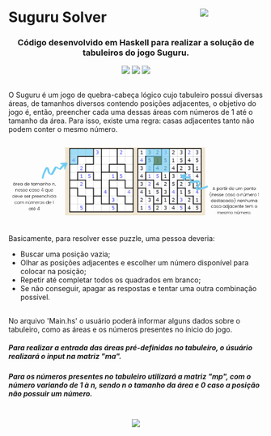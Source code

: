 # Suguru Solver  <img align="right" src="https://cdn-icons.flaticon.com/png/512/3269/premium/3269927.png?token=exp=1639355434~hmac=77afccdb771d516fb92380cd4bb80512" width="125px"></h1>
<h3 align="center">Código desenvolvido em Haskell para realizar a solução de tabuleiros do jogo Suguru.</h3>


<div align="center">
  <img href="https://github.com/Covalsqy" target="_blank" src="https://img.shields.io/badge/Gabriel Bergmann-GitHub?color=262626&style=for-the-badge&logo=github&logoColor=white">
  <img href="https://github.com/larigr" target="_blank" src="https://img.shields.io/badge/Larissa Gremelmaier-GitHub?color=262626&style=for-the-badge&logo=github&logoColor=white">
  <img href="https://github.com/imrhr" target="_blank" src="https://img.shields.io/badge/Roberto Rozário-GitHub?color=262626&style=for-the-badge&logo=github&logoColor=white">
</div>


##
O Suguru é um jogo de quebra-cabeça lógico cujo tabuleiro possui diversas áreas, de tamanhos diversos contendo posições adjacentes, o objetivo do jogo é, então, preencher cada uma dessas áreas com números de 1 até o tamanho da área. Para isso, existe uma regra: casas adjacentes tanto não podem conter o mesmo número.
<div align="center">
  <img align="center" src="./assets/instrucao.png"/>
</div>

##

Basicamente, para resolver esse puzzle, uma pessoa deveria:
* Buscar uma posição vazia;
* Olhar as posições adjacentes e escolher um número disponível para colocar na posição;
* Repetir até completar todos os quadrados em branco;
* Se não conseguir, apagar as respostas e tentar uma outra combinação possível.

##

No arquivo 'Main.hs' o usuário poderá informar alguns dados sobre o tabuleiro, como as áreas e os números presentes no ínicio do jogo.
<h5>Para realizar a entrada das áreas pré-definidas no tabuleiro, o úsuário realizará o input na matriz "ma".</h5>
<h5>Para os números presentes no tabuleiro utilizará a matriz "mp", com o número variando de 1 à n, sendo n o tamanho da área e 0 caso a posição não possuir um número.</h5>

#

<div align="center">
  <img href="https://www.haskell.org/" target="_blank" align="center" src="https://img.shields.io/badge/Haskell-5D4F85?style=for-the-badge&logo=haskell&logoColor=white" width="200px">
</div>
